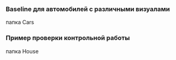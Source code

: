 ### Baseline для автомобилей с различными визуалами

папка Cars

### Пример проверки контрольной работы

папка House

